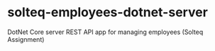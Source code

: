 # solteq-employees-dotnet-server
DotNet Core server REST API app for managing employees (Solteq Assignment)
